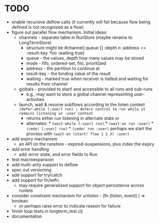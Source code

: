 # TODO

* enable recursive deflow calls (it currently will fail because flow being defined is not recognized as a flow)
* figure out parallel flow mechanism. Initial ideas: 
    * channels - separate table in RunStore (maybe rename to LongTermStore)
        - structure might be 
          #channel{:queue [] :depth n :address <> :result-key 'foo :waiting true}
         - queue - the values, depth how many values may be stored
         - mode - fifo, ordered-set, filo, prioritized
         - address - the partition to continue at
         - result-key - the binding value of the result
         - waiting - marked true when receiver is halted and waiting for results from channel
    * globals - provided to start! and accessible to all runs and sub-runs
         - e.g., may want to store a global channel representing user-activities
    * launch, wait & resume subflows according to the listen context
      `(defer-while [:user] run) ; defers control to run while it remains listening in :user context`
        - returns either run listening in alternate state or  
        - alternates: 
                * `(wait-while [:user] run)` 
                * `(wait-on run :user)` 
                * `(cede! [:user] run)`
                * `(cede! run :user)`
          perhaps we start the process with `(wait-on (start! flow 1 2 3) :user)`
* add expiry mechanism
  - an API on the runstore - expired-suspensions, plus index the expiry 
* add error handling
  - add :error state, and error fields to Run 
* test macroexpansion
* add multi-arity support to deflow
* spec out versioning 
* add support for try/catch
* add support for fn/letfn
    - may require generalized support for object persistence across runlets
* consider constraint mechanism for unlisten - (fn [listen, event] ) => boolean
  - or perhaps raise error to indicate reason for failure
* finish loop tests in longterm_test.clj 
* documentation
